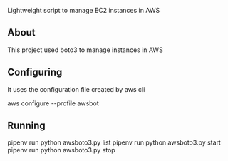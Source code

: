 Lightweight script to manage EC2 instances in AWS

## About

This project used boto3 to manage instances in AWS

## Configuring

It uses the configuration file created by aws cli

aws configure --profile awsbot

## Running

pipenv run python awsboto3.py list
pipenv run python awsboto3.py start
pipenv run python awsboto3.py stop